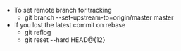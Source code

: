 * To set remote branch for tracking
    *  git branch --set-upstream-to=origin/master master
* If you lost the latest commit on rebase
    *  git reflog
    *  git reset --hard HEAD@{12}
